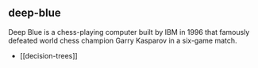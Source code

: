 ## deep-blue
Deep Blue is a chess-playing computer built by IBM in 1996 that famously defeated world chess champion Garry Kasparov in a six-game match.


- [[decision-trees]]